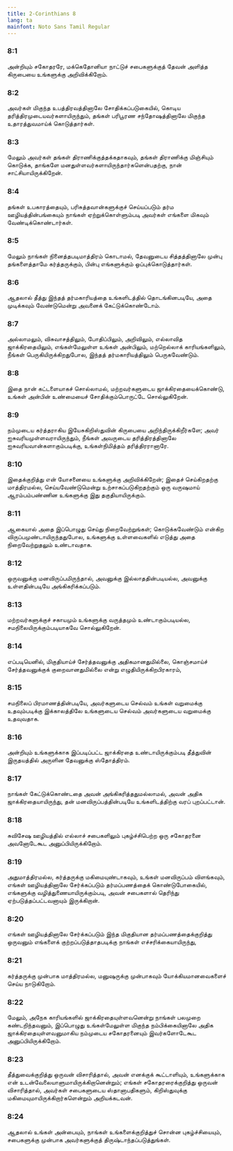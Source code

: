 ```yaml
---
title: 2-Corinthians 8
lang: ta
mainfont: Noto Sans Tamil Regular
---
```


###  8:1

அன்றியும் சகோதரரே, மக்கெதோனியா நாட்டுச் சபைகளுக்குத் தேவன் அளித்த கிருபையை உங்களுக்கு அறிவிக்கிறோம்.

###  8:2

அவர்கள் மிகுந்த உபத்திரவத்தினாலே சோதிக்கப்படுகையில், கொடிய தரித்திரமுடையவர்களாயிருந்தும், தங்கள் பரிபூரண சந்தோஷத்தினாலே மிகுந்த உதாரத்துவமாய்க் கொடுத்தார்கள்.

###  8:3

மேலும் அவர்கள் தங்கள் திராணிக்குத்தக்கதாகவும், தங்கள் திராணிக்கு மிஞ்சியும் கொடுக்க, தாங்களே மனதுள்ளவர்களாயிருந்தார்களென்பதற்கு, நான் சாட்சியாயிருக்கிறேன்.

###  8:4

தங்கள் உபகாரத்தையும், பரிசுத்தவான்களுக்குச் செய்யப்படும் தர்ம ஊழியத்தின்பங்கையும் நாங்கள் ஏற்றுக்கொள்ளும்படி அவர்கள் எங்களை மிகவும் வேண்டிக்கொண்டார்கள்.

###  8:5

மேலும் நாங்கள் நினைத்தபடிமாத்திரம் கொடாமல், தேவனுடைய சித்தத்தினாலே முன்பு தங்களைத்தாமே கர்த்தருக்கும், பின்பு எங்களுக்கும் ஒப்புக்கொடுத்தார்கள்.

###  8:6

ஆதலால் தீத்து இந்தத் தர்மகாரியத்தை உங்களிடத்தில் தொடங்கினபடியே, அதை முடிக்கவும் வேண்டுமென்று அவனைக் கேட்டுக்கொண்டோம்.

###  8:7

அல்லாமலும், விசுவாசத்திலும், போதிப்பிலும், அறிவிலும், எல்லாவித ஜாக்கிரதையிலும், எங்கள்மேலுள்ள உங்கள் அன்பிலும், மற்றெல்லாக் காரியங்களிலும், நீங்கள் பெருகியிருக்கிறதுபோல, இந்தத் தர்மகாரியத்திலும் பெருகவேண்டும்.

###  8:8

இதை நான் கட்டளையாகச் சொல்லாமல், மற்றவர்களுடைய ஜாக்கிரதையைக்கொண்டு, உங்கள் அன்பின் உண்மையைச் சோதிக்கும்பொருட்டே சொல்லுகிறேன்.

###  8:9

நம்முடைய கர்த்தராகிய இயேசுகிறிஸ்துவின் கிருபையை அறிந்திருக்கிறீர்களே; அவர் ஐசுவரியமுள்ளவராயிருந்தும், நீங்கள் அவருடைய தரித்திரத்தினாலே ஐசுவரியவான்களாகும்படிக்கு, உங்கள்நிமித்தம் தரித்திரரானாரே.

###  8:10

இதைக்குறித்து என் யோசனையை உங்களுக்கு அறிவிக்கிறேன்; இதைச் செய்கிறதற்கு மாத்திரமல்ல, செய்யவேண்டுமென்று உற்சாகப்படுகிறதற்கும் ஒரு வருஷமாய் ஆரம்பம்பண்ணின உங்களுக்கு இது தகுதியாயிருக்கும்.

###  8:11

ஆகையால் அதை இப்பொழுது செய்து நிறைவேற்றுங்கள்; கொடுக்கவேண்டும் என்கிற விருப்பமுண்டாயிருந்ததுபோல, உங்களுக்கு உள்ளவைகளில் எடுத்து அதை நிறைவேற்றுதலும் உண்டாவதாக.

###  8:12

ஒருவனுக்கு மனவிருப்பமிருந்தால், அவனுக்கு இல்லாததின்படியல்ல, அவனுக்கு உள்ளதின்படியே அங்கிகரிக்கப்படும்.

###  8:13

மற்றவர்களுக்குச் சகாயமும் உங்களுக்கு வருத்தமும் உண்டாகும்படியல்ல, சமநிலையிருக்கும்படியாகவே சொல்லுகிறேன்.

###  8:14

எப்படியெனில், மிகுதியாய்ச் சேர்த்தவனுக்கு அதிகமானதுமில்லை, கொஞ்சமாய்ச் சேர்த்தவனுக்குக் குறைவானதுமில்லை என்று எழுதியிருக்கிறபிரகாரம்,

###  8:15

சமநிலைப் பிரமாணத்தின்படியே, அவர்களுடைய செல்வம் உங்கள் வறுமைக்கு உதவும்படிக்கு இக்காலத்திலே உங்களுடைய செல்வம் அவர்களுடைய வறுமைக்கு உதவுவதாக.

###  8:16

அன்றியும் உங்களுக்காக இப்படிப்பட்ட ஜாக்கிரதை உண்டாயிருக்கும்படி தீத்துவின் இருதயத்தில் அருளின தேவனுக்கு ஸ்தோத்திரம்.

###  8:17

நாங்கள் கேட்டுக்கொண்டதை அவன் அங்கிகரித்ததுமல்லாமல், அவன் அதிக ஜாக்கிரதையாயிருந்து, தன் மனவிருப்பத்தின்படியே உங்களிடத்திற்கு வரப் புறப்பட்டான்.

###  8:18

சுவிசேஷ ஊழியத்தில் எல்லாச் சபைகளிலும் புகழ்ச்சிபெற்ற ஒரு சகோதரனை அவனோடேகூட அனுப்பியிருக்கிறோம்.

###  8:19

அதுமாத்திரமல்ல, கர்த்தருக்கு மகிமையுண்டாகவும், உங்கள் மனவிருப்பம் விளங்கவும், எங்கள் ஊழியத்தினாலே சேர்க்கப்படும் தர்மப்பணத்தைக் கொண்டுபோகையில், எங்களுக்கு வழித்துணையாயிருக்கும்படி, அவன் சபைகளால் தெரிந்து ஏற்படுத்தப்பட்டவனாயும் இருக்கிறான்.

###  8:20

எங்கள் ஊழியத்தினாலே சேர்க்கப்படும் இந்த மிகுதியான தர்மப்பணத்தைக்குறித்து ஒருவனும் எங்களைக் குற்றப்படுத்தாதபடிக்கு நாங்கள் எச்சரிக்கையாயிருந்து,

###  8:21

கர்த்தருக்கு முன்பாக மாத்திரமல்ல, மனுஷருக்கு முன்பாகவும் யோக்கியமானவைகளைச் செய்ய நாடுகிறோம்.

###  8:22

மேலும், அநேக காரியங்களில் ஜாக்கிரதையுள்ளவனென்று நாங்கள் பலமுறை கண்டறிந்தவனும், இப்பொழுது உங்கள்மேலுள்ள மிகுந்த நம்பிக்கையினாலே அதிக ஜாக்கிரதையுள்ளவனுமாகிய நம்முடைய சகோதரனையும் இவர்களோடேகூட அனுப்பியிருக்கிறோம்.

###  8:23

தீத்துவைக்குறித்து ஒருவன் விசாரித்தால், அவன் எனக்குக் கூட்டாளியும், உங்களுக்காக என் உடன்வேலையாளுமாயிருக்கிறானென்றும்; எங்கள் சகோதரரைக்குறித்து ஒருவன் விசாரித்தால், அவர்கள் சபைகளுடைய ஸ்தானாபதிகளும், கிறிஸ்துவுக்கு மகிமையுமாயிருக்கிறார்களென்றும் அறியக்கடவன்.

###  8:24

ஆதலால் உங்கள் அன்பையும், நாங்கள் உங்களைக்குறித்துச் சொன்ன புகழ்ச்சியையும், சபைகளுக்கு முன்பாக அவர்களுக்குத் திருஷ்டாந்தப்படுத்துங்கள்.

